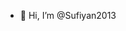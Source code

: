 - 👋 Hi, I’m @Sufiyan2013

<!---
Sufiyan2013/Sufiyan2013 is a ✨ special ✨ repository because its `README.md` (this file) appears on your GitHub profile.
You can click the Preview link to take a look at your changes.
--->
